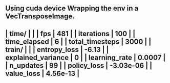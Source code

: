 Using cuda device
Wrapping the env in a VecTransposeImage.
-------------------------------------
| time/                 |           |
|    fps                | 481       |
|    iterations         | 100       |
|    time_elapsed       | 6         |
|    total_timesteps    | 3000      |
| train/                |           |
|    entropy_loss       | -6.13     |
|    explained_variance | 0         |
|    learning_rate      | 0.0007    |
|    n_updates          | 99        |
|    policy_loss        | -3.03e-06 |
|    value_loss         | 4.56e-13  |
-------------------------------------

